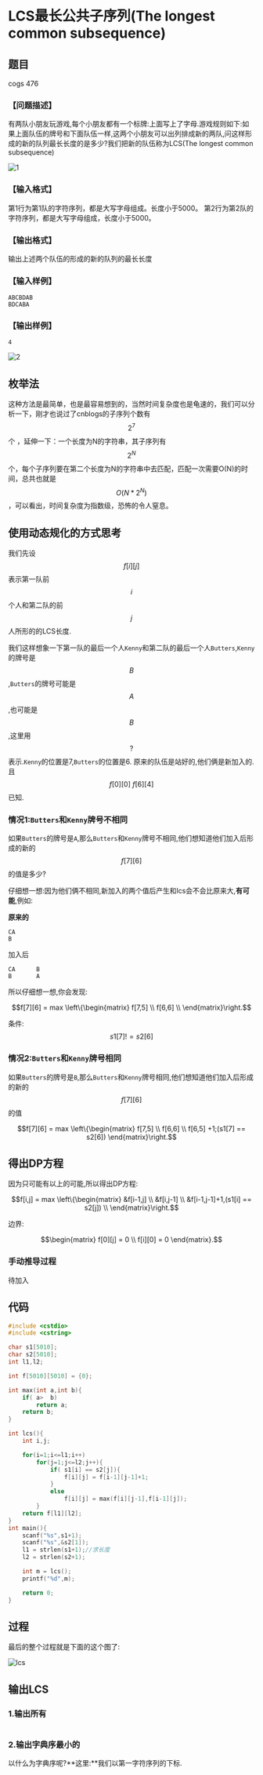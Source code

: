 # LCS最长公共子序列(The longest common subsequence)

## 题目

cogs 476

### 【问题描述】

有两队小朋友玩游戏,每个小朋友都有一个标牌:上面写上了字母.游戏规则如下:如果上面队伍的牌号和下面队伍一样,这两个小朋友可以出列排成新的两队,问这样形成的新的队列最长长度的是多少?我们把新的队伍称为LCS(The longest common subsequence)

![1](./LCS1.png)
### 【输入格式】

第1行为第1队的字符序列，都是大写字母组成。长度小于5000。
第2行为第2队的字符序列，都是大写字母组成，长度小于5000。

### 【输出格式】

输出上述两个队伍的形成的新的队列的最长长度

### 【输入样例】

```
ABCBDAB
BDCABA
```
### 【输出样例】

```
4
```

![2](./LCS3.png)

##  枚举法

这种方法是最简单，也是最容易想到的，当然时间复杂度也是龟速的，我们可以分析一下，刚才也说过了cnblogs的子序列个数有$$2^7$$个 ，延伸一下：一个长度为N的字符串，其子序列有$$2^N$$个，每个子序列要在第二个长度为N的字符串中去匹配，匹配一次需要O(N)的时间，总共也就是$$O(N*2^N)$$，可以看出，时间复杂度为指数级，恐怖的令人窒息。


## 使用动态规化的方式思考

我们先设$$f[i][j]$$表示第一队前$$i$$个人和第二队的前$$j$$人所形的的LCS长度.

我们这样想象一下第一队的最后一个人`Kenny`和第二队的最后一个人`Butters`,`Kenny`的牌号是$$B$$,`Butters`的牌号可能是$$A$$,也可能是$$B$$,这里用$$?$$表示.`Kenny`的位置是7,`Butters`的位置是6.
原来的队伍是站好的,他们俩是新加入的.且$$f[0][0]~f[6][4]$$已知.


### 情况1:`Butters`和`Kenny`牌号不相同

如果`Butters`的牌号是`A`,那么`Butters`和`Kenny`牌号不相同,他们想知道他们加入后形成的新的$$f[7][6]$$的值是多少?

仔细想一想:因为他们俩不相同,新加入的两个值后产生和lcs会不会比原来大,**有可能**,例如:

**原来的**

```
CA
B
```

加入后
```
CA      B
B       A
```

所以仔细想一想,你会发现:

```math
f[7][6] = max
\left\{\begin{matrix}
f[7,5] \\ 
f[6,6] \\ 
\end{matrix}\right.
```
条件:$$ s1[7] != s2[6]$$


### 情况2:`Butters`和`Kenny`牌号相同

如果`Butters`的牌号是`B`,那么`Butters`和`Kenny`牌号相同,他们想知道他们加入后形成的新的$$f[7][6]$$的值

```math
f[7][6] = max
\left\{\begin{matrix}
f[7,5] \\ 
f[6,6] \\ 
f[6,5] +1;(s1[7] == s2[6])
\end{matrix}\right.
```


## 得出DP方程

因为只可能有以上的可能,所以得出DP方程:

```math
f[i,j] = max
\left\{\begin{matrix}
 &f[i-1,j] \\ 
 &f[i,j-1] \\ 
 &f[i-1,j-1]+1,(s1[i] == s2[j]) \\
\end{matrix}\right.
```

边界:

```math
\begin{matrix}
f[0][j] = 0 \\
f[i][0] = 0
\end{matrix}.
```
### 手动推导过程

待加入

## 代码

```c
#include <cstdio>
#include <cstring>

char s1[5010];
char s2[5010];
int l1,l2;

int f[5010][5010] = {0};

int max(int a,int b){
    if( a>  b)
        return a;
    return b;
}

int lcs(){
    int i,j;

    for(i=1;i<=l1;i++)
        for(j=1;j<=l2;j++){
            if( s1[i] == s2[j]){
                f[i][j] = f[i-1][j-1]+1;
            }
            else 
                f[i][j] = max(f[i][j-1],f[i-1][j]);
        }
    return f[l1][l2];
}
int main(){
    scanf("%s",s1+1);
    scanf("%s",&s2[1]);
    l1 = strlen(s1+1);//求长度
    l2 = strlen(s2+1);

    int m = lcs();
    printf("%d",m);

    return 0;
}
```
## 过程


最后的整个过程就是下面的这个图了:


![lcs](/book/images/lcs.png)


## 输出LCS

### 1.输出所有

```c
```

### 2.输出字典序最小的

以什么为字典序呢?**这里:**我们以第一字符序列的下标.

```c
```
